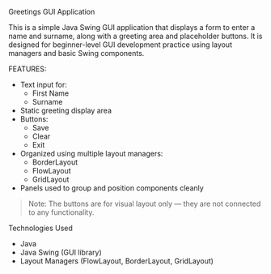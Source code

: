 Greetings GUI Application

This is a simple Java Swing GUI application that displays a form to enter a name and surname, along with a greeting area and placeholder buttons. It is designed for beginner-level GUI development practice using layout managers and basic Swing components.

 FEATURES:
- Text input for:
  - First Name
  - Surname
- Static greeting display area
- Buttons:
  - Save
  - Clear
  - Exit  
- Organized using multiple layout managers:
  - BorderLayout
  - FlowLayout
  - GridLayout
- Panels used to group and position components cleanly

> Note: The buttons are for visual layout only — they are not connected to any functionality.

 Technologies Used
- Java
- Java Swing (GUI library)
- Layout Managers (FlowLayout, BorderLayout, GridLayout)



